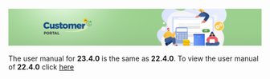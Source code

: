 ![CustomerPortalHeader](/Customerportal/src/images/customer-portal/front-end-user/CP_banner.jpg)

The user manual for **23.4.0** is the same as **22.4.0**. To view the user manual of **22.4.0** click [here](./usermanual-m3-login-22.4.0.md)
